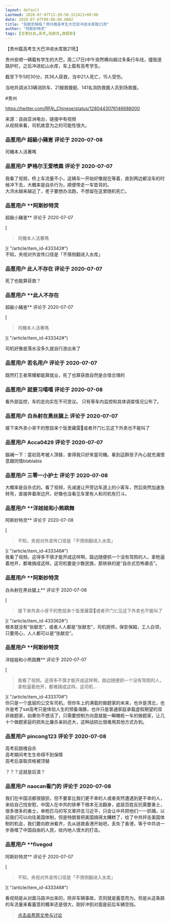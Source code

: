 ```yaml
---
layout: default
Lastmod: 2020-07-07T13:20:50.522421+00:00
date: 2020-07-07T00:00:00.000Z
title: "张献忠降临？贵州载高考生大巴突冲进水库致21死"
author: "阿斯妙特灵"
tags: [互害社会,高考,张献忠,做题家]
---
```


【贵州载高考生大巴冲进水库致21死】  
  
贵州安顺一辆载有学生的大巴，周二(7日)中午突然横向越过多条行车线，撞毁道路护栏，之后冲进虹山水库，车上载有高考学生。  
  
截至下午5时30分，共36人获救，当中21人死亡，15人受伤。  
  
当地共调派33辆消防车、21艘救援艇、141名消防救援人员到场救援。  
  
#贵州  
  
https://twitter.com/RFA\_Chinese/status/1280443076146688000  
  
来源：自由亚洲电台，链接中有视频  
从视频来看，司机故意为之的可能性很大。

            
### 品葱用户 **超級小豬崽** 评论于 2020-07-08
        
司機本人活著嗎
        


            
### 品葱用户 **萨格尔王爱喷粪** 评论于 2020-07-07
        
我看了视频，桥上车流量不小，这辆车一开始好像就在等着，直到两边都没车的时候冲下去，大概率是自杀行为，顺便带走一车垫背的。  
大洪水越来越近了，老子要想办法跑，不想留在这里随机死亡。
        


            
### 品葱用户 **阿斯妙特灵 
超級小豬崽** 评论于 2020-07-07
        
[

> 司機本人活著嗎

]( "/article/item_id-433342#")  
不知，央视对外宣传口径是「不慎侧翻进入水库」
        


            
### 品葱用户 **此人不存在** 评论于 2020-07-07
        
死了也能算获救？
        


            
### 品葱用户 **此人不存在 
超級小豬崽** 评论于 2020-07-07
        
[

> 司機本人活著嗎

]( "/article/item_id-433342#")  
  
司机好像是落水没多久就自行游出来了
        


            
### 品葱用户 **若名用户** 评论于 2020-07-07
        
既然打王者荣耀都能算就业，死了也算获救自然是合情合理的
        


            
### 品葱用户 **就要习嘻嘻** 评论于 2020-07-08
        
看外部监控，车的走向实在不可思议。 只有等车内监控和具体调查情况公布了。
        


            
### 品葱用户 **白糸射在黑丝腿上** 评论于 2020-07-07
        
接下来外卖小哥干的憋屈来个饭里藏雷🤔或者开门匕见这下外卖也不能叫了
        


            
### 品葱用户 **Acca0429** 评论于 2020-07-07
        
腦補一下：當初高考被人頂替，害得我只好來當司機。看到這群孩子內心就充滿恨意跟同情blablabla
        


            
### 品葱用户 **三零一小护士** 评论于 2020-07-08
        
大概率是自杀式的。看了视频，先减速让开旁边车道上的小客车，然后突然加速急转弯，直接奔着岸边开。好像也没看见车里有人和司机有打斗。
        


            
### 品葱用户 **洋娃娃和小熊跳舞 
阿斯妙特灵** 评论于 2020-07-08
        
[

> 不知，央视对外宣传口径是「不慎侧翻进入水库」

]( "/article/item_id-433346#")  
我看了视频。这得多不慎才能开成这样啊，路边随便抓一个没有驾照的人，拿枪逼着他开，都难搞成这样。这司机要是少数民族，那铁铁的是“自杀式恐怖袭击”。
        


            
### 品葱用户 **阿斯妙特灵 
白糸射在黑丝腿上** 评论于 2020-07-08
        
[

> 接下来外卖小哥干的憋屈来个饭里藏雷🤔或者开门匕见这下外卖也不能叫了

]( "/article/item_id-433362#")  
根本就没有“张献忠”，或者人人都是“张献忠”，司机厨师，保安保姆，工人白领，只要用心，人人都可以是“张献忠”。
        


            
### 品葱用户 **阿斯妙特灵 
洋娃娃和小熊跳舞** 评论于 2020-07-07
        
[

> 我看了视频。这得多不慎才能开成这样啊，路边随便抓一个没有驾照的人，拿枪逼着他开，都难搞成这样。这司机...

]( "/article/item_id-433370#")  
你只是一个底层的公交车司机，但你车上的满载的做题家的未来，也许是清北，也许是考了sat高考只是体验人生的预备海豚，也许只是普通家庭承载虚假期望的双非做题家，如果你不想活了，只需要控制方向盘就能一瞬橄榄一车的做题家，让几十个做题家庭的损失比屠杀亲妈还大，这种战损比很难用其他方式办到。
        


            
### 品葱用户 **pincong123** 评论于 2020-07-08
        
高考前跳楼自杀  
高考期间考生生命得不到保障  
高考后录取资格被顶替  
  
？？？这就是后浪？
        


            
### 品葱用户 **naocan看门的** 评论于 2020-07-08
        
我们在中国活都很狼狈，但不要拿比我们更不幸的人或者突然遭遇到更不幸的人，来给自己找安慰，中国人在中共的铁拳下根本无法翻身，底层百姓反抗需要勇士，很多很多的勇士，单枪匹马的写文章抨击习近平，只会让中共把他们一一抓捕，以前我们可以向往美国体制，但是特朗普把美国搞得太糟糕了，给了中共抨击美国体制的机会，我们要向欧洲看齐，先从拯救香港开始吧，丢失了香港，等于中共进一步吞噬了中国自由的人民，给内地人很大的打击。
        


            
### 品葱用户 **fivegod 
阿斯妙特灵** 评论于 2020-07-07
        
[

> 不知，央视对外宣传口径是「不慎侧翻进入水库」

]( "/article/item_id-433346#")  
  
看视频是从对面马路冲出来的，除非车辆事故，否则就是蓄意而为。但是从这条路的车流量来看蓄意的概率还是很大，刚好冲到对面是前后车辆空挡。
        






> [点击品葱原文参与讨论](https://pincong.rocks/article/21324)

